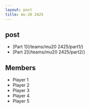```yaml
---
layout: post
title: mu-20 2425
---
```


## post

- [Part 1](/teams/mu20 2425/part1/)
- [Part 2](/teams/mu20 2425/part2/)

## Members

- Player 1
- Player 2
- Player 3
- Player 4
- Player 5